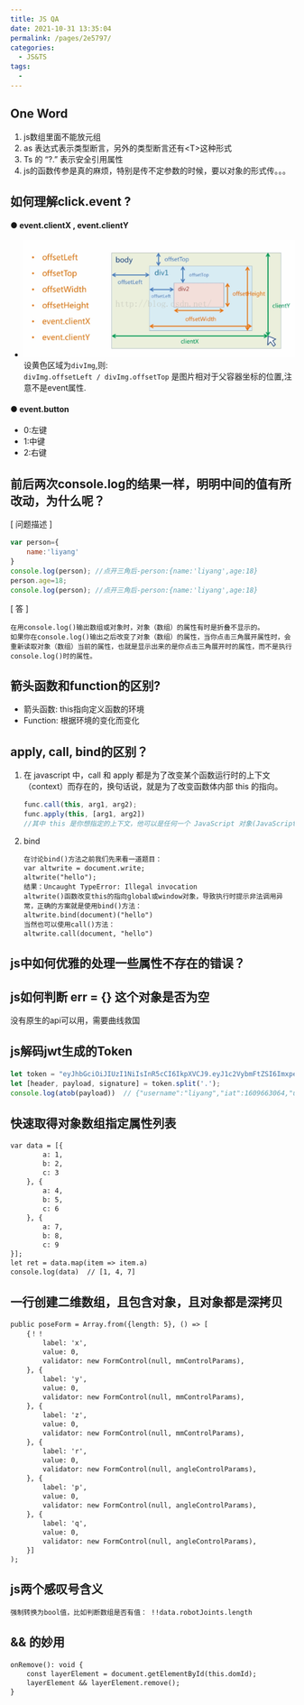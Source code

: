 ```yaml
---
title: JS QA
date: 2021-10-31 13:35:04
permalink: /pages/2e5797/
categories:
  - JS&TS
tags:
  - 
---
```

## One Word
1. js数组里面不能放元组  
2. as 表达式表示类型断言，另外的类型断言还有\<T>这种形式
3. Ts 的 “?.” 表示安全引用属性
4. js的函数传参是真的麻烦，特别是传不定参数的时候，要以对象的形式传。。。


## 如何理解click.event ?
#### ● event.clientX , event.clientY
- ![](../.vuepress/public/assets/html_offset.jpeg)   
设黄色区域为`divImg`,则:  
`divImg.offsetLeft / divImg.offsetTop` 是图片相对于父容器坐标的位置,注意不是event属性.


#### ● event.button
- 0:左键  
- 1:中键  
- 2:右键

## 前后两次console.log的结果一样，明明中间的值有所改动，为什么呢？
[ 问题描述 ]
```javascript
var person={
	name:'liyang'
}
console.log(person); //点开三角后-person:{name:'liyang',age:18}
person.age=18;
console.log(person); //点开三角后-person:{name:'liyang',age:18}
```
[ 答 ] 
```  
在用console.log()输出数组或对象时，对象（数组）的属性有时是折叠不显示的。  
如果你在console.log()输出之后改变了对象（数组）的属性，当你点击三角展开属性时，会重新读取对象（数组）当前的属性，也就是显示出来的是你点击三角展开时的属性，而不是执行console.log()时的属性。
```

## 箭头函数和function的区别?
- 箭头函数: this指向定义函数的环境
- Function: 根据环境的变化而变化


## apply, call, bind的区别？
1. 在 javascript 中，call 和 apply 都是为了改变某个函数运行时的上下文（context）而存在的，换句话说，就是为了改变函数体内部 this 的指向。
	```js
	func.call(this, arg1, arg2);
	func.apply(this, [arg1, arg2])
	//其中 this 是你想指定的上下文，他可以是任何一个 JavaScript 对象(JavaScript 中一切皆对象)，call 需要把参数按顺序传递进去，而 apply 则是把参数放在数组里。　　
	```  
2. bind
	```
	在讨论bind()方法之前我们先来看一道题目：
	var altwrite = document.write;
	altwrite("hello");
	结果：Uncaught TypeError: Illegal invocation
	altwrite()函数改变this的指向global或window对象，导致执行时提示非法调用异常，正确的方案就是使用bind()方法：
	altwrite.bind(document)("hello")
	当然也可以使用call()方法：
	altwrite.call(document, "hello")
	```

## js中如何优雅的处理一些属性不存在的错误？

## js如何判断 err = {} 这个对象是否为空
没有原生的api可以用，需要曲线救国

## js解码jwt生成的Token
```js
let token = "eyJhbGciOiJIUzI1NiIsInR5cCI6IkpXVCJ9.eyJ1c2VybmFtZSI6ImxpeWFuZyIsImlhdCI6MTYwOTY2MzA2NCwidXNlcl9pZCI6MSwiZXhwIjoxNjA5NjkxODY0fQ.Y5WTWuc9zV2WtP6CqkWrexPpnxJ4IdeSmafPKWe4BLk";
let [header, payload, signature] = token.split('.');
console.log(atob(payload))  // {"username":"liyang","iat":1609663064,"user_id":1,"exp":1609691864}
```

## 快速取得对象数组指定属性列表
```
var data = [{
        a: 1,
        b: 2,
        c: 3
    }, {
        a: 4,
        b: 5,
        c: 6
    }, {
        a: 7,
        b: 8,
        c: 9
}];
let ret = data.map(item => item.a)
console.log(data)  // [1, 4, 7]
```

## 一行创建二维数组，且包含对象，且对象都是深拷贝
```
public poseForm = Array.from({length: 5}, () => [
	{！！
		label: 'x',
		value: 0,
		validator: new FormControl(null, mmControlParams),
	}, {
		label: 'y',
		value: 0,
		validator: new FormControl(null, mmControlParams),
	}, {
		label: 'z',
		value: 0,
		validator: new FormControl(null, mmControlParams),
	}, {
		label: 'r',
		value: 0,
		validator: new FormControl(null, angleControlParams),
	}, {
		label: 'p',
		value: 0,
		validator: new FormControl(null, angleControlParams),
	}, {
		label: 'q',
		value: 0,
		validator: new FormControl(null, angleControlParams),
	}]
);
```

## js两个感叹号含义
```
强制转换为bool值，比如判断数组是否有值： !!data.robotJoints.length
```


## && 的妙用
```
onRemove(): void {
	const layerElement = document.getElementById(this.domId);
	layerElement && layerElement.remove();
}
```